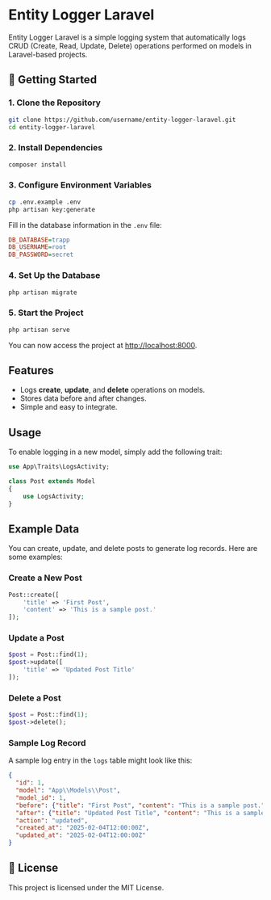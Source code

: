# Entity Logger Laravel

Entity Logger Laravel is a simple logging system that automatically logs CRUD (Create, Read, Update, Delete) operations performed on models in Laravel-based projects.

## 🚀 Getting Started

### 1️. Clone the Repository
```bash
git clone https://github.com/username/entity-logger-laravel.git
cd entity-logger-laravel
```

### 2️. Install Dependencies
```bash
composer install
```

### 3️. Configure Environment Variables
```bash
cp .env.example .env
php artisan key:generate
```

Fill in the database information in the `.env` file:
```ini
DB_DATABASE=trapp
DB_USERNAME=root
DB_PASSWORD=secret
```

### 4️. Set Up the Database
```bash
php artisan migrate
```

### 5️. Start the Project
```bash
php artisan serve
```

You can now access the project at [http://localhost:8000](http://localhost:8000).

## Features
- Logs **create**, **update**, and **delete** operations on models.
- Stores data before and after changes.
- Simple and easy to integrate.

## Usage
To enable logging in a new model, simply add the following trait:

```php
use App\Traits\LogsActivity;

class Post extends Model
{
    use LogsActivity;
}
```

## Example Data
You can create, update, and delete posts to generate log records. Here are some examples:

### Create a New Post
```php
Post::create([
    'title' => 'First Post',
    'content' => 'This is a sample post.'
]);
```

### Update a Post
```php
$post = Post::find(1);
$post->update([
    'title' => 'Updated Post Title'
]);
```

### Delete a Post
```php
$post = Post::find(1);
$post->delete();
```

### Sample Log Record
A sample log entry in the `logs` table might look like this:

```json
{
  "id": 1,
  "model": "App\\Models\\Post",
  "model_id": 1,
  "before": {"title": "First Post", "content": "This is a sample post."},
  "after": {"title": "Updated Post Title", "content": "This is a sample post."},
  "action": "updated",
  "created_at": "2025-02-04T12:00:00Z",
  "updated_at": "2025-02-04T12:00:00Z"
}
```

## 📄 License
This project is licensed under the MIT License.

